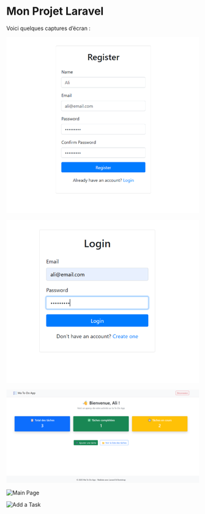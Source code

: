 # Mon Projet Laravel

Voici quelques captures d’écran :

![Logout Page](https://github.com/AliChkhiro/Simple_Todo_List/blob/1dce3b9520f085ff2915fac95c73df4b64f2c8cb/images/1_Logout_Page.png)

![Login Page](https://github.com/AliChkhiro/Simple_Todo_List/blob/1dce3b9520f085ff2915fac95c73df4b64f2c8cb/images/2_Login_Page.png)


![Dashboard Page](https://github.com/AliChkhiro/Simple_Todo_List/blob/1dce3b9520f085ff2915fac95c73df4b64f2c8cb/images/3_Dashboard.png)


![Main Page]([chemin/vers/image.png](https://github.com/AliChkhiro/Simple_Todo_List/blob/1dce3b9520f085ff2915fac95c73df4b64f2c8cb/images/4_principal_Page.png))


![Add a Task]([chemin/vers/image.png](https://github.com/AliChkhiro/Simple_Todo_List/blob/1dce3b9520f085ff2915fac95c73df4b64f2c8cb/images/5_Ajouter%20une%20nouvelle%20T%C3%A2che.png))

